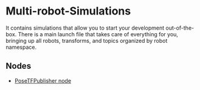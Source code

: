 # Multi-robot-Simulations

It contains simulations that allow you to start your development out-of-the-box. There is a main launch file that takes care of everything for you, bringing up all robots, transforms, and topics organized by robot namespace.

## Nodes

- [PoseTFPublisher node](pose_tf_publisher.md)
